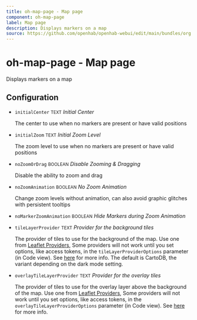 ```yaml
---
title: oh-map-page - Map page
component: oh-map-page
label: Map page
description: Displays markers on a map
source: https://github.com/openhab/openhab-webui/edit/main/bundles/org.openhab.ui/doc/components/oh-map-page.md
---
```


# oh-map-page - Map page

<!-- GENERATED componentDescription -->
Displays markers on a map
<!-- GENERATED /componentDescription -->

## Configuration

<!-- GENERATED props -->

- `initialCenter` <small>TEXT</small> _Initial Center_

  The center to use when no markers are present or have valid positions

- `initialZoom` <small>TEXT</small> _Initial Zoom Level_

  The zoom level to use when no markers are present or have valid positions

- `noZoomOrDrag` <small>BOOLEAN</small> _Disable Zooming & Dragging_

  Disable the ability to zoom and drag

- `noZoomAnimation` <small>BOOLEAN</small> _No Zoom Animation_

  Change zoom levels without animation, can also avoid graphic glitches with persistent tooltips

- `noMarkerZoomAnimation` <small>BOOLEAN</small> _Hide Markers during Zoom Animation_

- `tileLayerProvider` <small>TEXT</small> _Provider for the background tiles_

  The provider of tiles to use for the background of the map. Use one from <a class="external text-color-blue" target="_blank" href="http://leaflet-extras.github.io/leaflet-providers/preview/">Leaflet Providers</a>, Some providers will not work until you set options, like access tokens, in the <code>tileLayerProviderOptions</code> parameter (in Code view). See <a class="external text-color-blue" target="_blank" href="https://github.com/leaflet-extras/leaflet-providers#providers-requiring-registration">here</a> for more info. The default is CartoDB, the variant depending on the dark mode setting.

- `overlayTileLayerProvider` <small>TEXT</small> _Provider for the overlay tiles_

  The provider of tiles to use for the overlay layer above the background of the map. Use one from <a class="external text-color-blue" target="_blank" href="http://leaflet-extras.github.io/leaflet-providers/preview/">Leaflet Providers</a>, Some providers will not work until you set options, like access tokens, in the <code>overlayTileLayerProviderOptions</code> parameter (in Code view). See <a class="external text-color-blue" target="_blank" href="https://github.com/leaflet-extras/leaflet-providers#providers-requiring-registration">here</a> for more info. 

<!-- GENERATED /props -->
